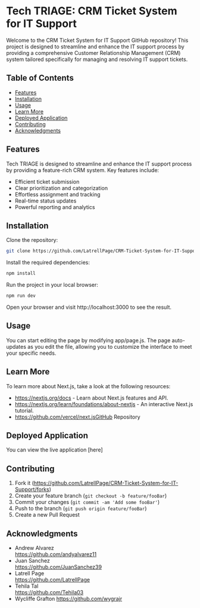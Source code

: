 # Tech TRIAGE: CRM Ticket System for IT Support

Welcome to the CRM Ticket System for IT Support GitHub repository! This project is designed to streamline and enhance the IT support process by providing a comprehensive Customer Relationship Management (CRM) system tailored specifically for managing and resolving IT support tickets.

## Table of Contents

- [Features](#features)
- [Installation](#installation)
- [Usage](#usage)
- [Learn More](#learn-more)
- [Deployed Application](#deployed-application)
- [Contributing](#contributing)
- [Acknowledgments](#acknowledgments)

## Features

Tech TRIAGE is designed to streamline and enhance the IT support process by providing a feature-rich CRM system. Key features include:

- Efficient ticket submission
- Clear prioritization and categorization
- Effortless assignment and tracking
- Real-time status updates
- Powerful reporting and analytics

## Installation

Clone the repository:

```sh
git clone https://github.com/LatrellPage/CRM-Ticket-System-for-IT-Support.git
```

Install the required dependencies:

```sh
npm install
```

Run the project in your local browser:

```sh
npm run dev
```

Open your browser and visit http://localhost:3000 to see the result.

## Usage

You can start editing the page by modifying app/page.js. The page auto-updates as you edit the file, allowing you to customize the interface to meet your specific needs.

## Learn More

To learn more about Next.js, take a look at the following resources:

- https://nextjs.org/docs - Learn about Next.js features and API.
- https://nextjs.org/learn/foundations/about-nextjs - An interactive Next.js tutorial.
- https://github.com/vercel/next.jsGitHub Repository

## Deployed Application

You can view the live application
[here]

## Contributing

1. Fork it (<https://github.com/LatrellPage/CRM-Ticket-System-for-IT-Support/forks>)
2. Create your feature branch (`git checkout -b feature/fooBar`)
3. Commit your changes (`git commit -am 'Add some fooBar'`)
4. Push to the branch (`git push origin feature/fooBar`)
5. Create a new Pull Request

## Acknowledgments

- Andrew Alvarez  
  https://github.com/andyalvarez11
- Juan Sanchez  
  https://github.com/JuanSanchez39
- Latrell Page  
  https://github.com/LatrellPage
- Tehila Tal  
  https://github.com/Tehila03
- Wycliffe Grafton
https://github.com/wygrajr
